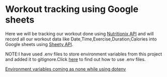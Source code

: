# Workout tracking using Google sheets

Here we will be tracking our workout done using [Nutritionix API](https://www.nutritionix.com/business/api) and will record all our workout data like Date,Time,Exercise,Duration,Calories into Google sheets using [Sheety API](https://sheety.co/).

NOTE:I have used .env files to store environment variables from this project and added it to gitignore.Click [here](https://dev.to/jakewitcher/using-env-files-for-environment-variables-in-python-applications-55a1) to find out how to use .env files.

[Environment variables coming as none while using dotenv](https://stackoverflow.com/questions/50355487/environment-variable-coming-up-as-none-using-dotenv-python)



